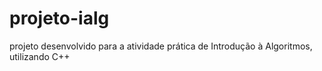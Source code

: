 # projeto-ialg
projeto desenvolvido para a atividade prática de Introdução à Algoritmos, utilizando C++
